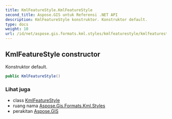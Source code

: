 ```yaml
---
title: KmlFeatureStyle.KmlFeatureStyle
second_title: Aspose.GIS untuk Referensi .NET API
description: KmlFeatureStyle konstruktor. Konstruktor default.
type: docs
weight: 10
url: /id/net/aspose.gis.formats.kml.styles/kmlfeaturestyle/kmlfeaturestyle/
---
```

## KmlFeatureStyle constructor

Konstruktor default.

```csharp
public KmlFeatureStyle()
```

### Lihat juga

* class [KmlFeatureStyle](../)
* ruang nama [Aspose.Gis.Formats.Kml.Styles](../../kmlfeaturestyle/)
* perakitan [Aspose.GIS](../../../)


